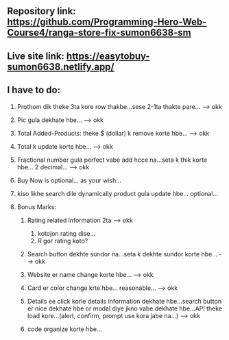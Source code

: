 ## Repository link: https://github.com/Programming-Hero-Web-Course4/ranga-store-fix-sumon6638-sm

## Live site link: https://easytobuy-sumon6638.netlify.app/

## I have to do:

1. Prothom dik theke 3ta kore row thakbe...sese 2-1ta thakte pare... --> okk

2. Pic gula dekhate hbe... --> okk

3. Total Added-Products: theke $ (dollar) k remove korte hbe... --> okk

4. Total k update korte hbe... --> okk

5. Fractional number gula perfect vabe add hcce na...seta k thik korte hbe... 2 decimal... --> okk

6. Buy Now is optional... as your wish...

7. kiso likhe search dile dynamically product gula update hbe... optional...

8. Bonus Marks:

   1. Rating related information 2ta --> okk

      1. kotojon rating dise...
      2. R gor rating koto?

   2. Search button dekhte sundor na...seta k dekhte sundor korte hbe... --> okk

   3. Website er name change korte hbe... --> okk

   4. Card er color change krte hbe... reasonable... --> okk

   5. Details ee click korle details information dekhate hbe...search button er nice dekhate hbe or modal diye jkno vabe dekhate hbe...API theke load kore...(alert, confirm, prompt use kora jabe na...) --> okk

   6. code organize korte hbe...
